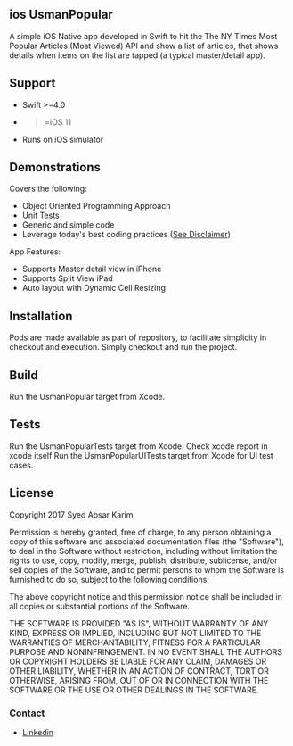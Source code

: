 ## ios UsmanPopular

A simple iOS Native app developed in Swift to hit the The NY Times Most Popular Articles (Most Viewed) API and show a list of articles, that shows details when items on the list are tapped (a typical master/detail app).

## Support 
* Swift >=4.0
* >=iOS 11
* Runs on iOS simulator

## Demonstrations

Covers the following:
* Object Oriented Programming Approach 
* Unit Tests 
* Generic and simple code 
* Leverage today's best coding practices ([See Disclaimer](#disclaimer))

App Features:
* Supports Master detail view in iPhone
* Supports Split View iPad
* Auto layout with Dynamic Cell Resizing
## Installation

Pods are made available as part of repository, to facilitate simplicity in checkout and execution. Simply checkout and run the project.

## Build

Run the UsmanPopular target from Xcode.


## Tests

Run the UsmanPopularTests target from Xcode.
Check xcode report in xcode itself
Run the UsmanPopularUITests target from Xcode for UI test cases.




## License

Copyright 2017 Syed Absar Karim

Permission is hereby granted, free of charge, to any person obtaining a copy of this software and associated documentation files (the "Software"), to deal in the Software without restriction, including without limitation the rights to use, copy, modify, merge, publish, distribute, sublicense, and/or sell copies of the Software, and to permit persons to whom the Software is furnished to do so, subject to the following conditions:

The above copyright notice and this permission notice shall be included in all copies or substantial portions of the Software.

THE SOFTWARE IS PROVIDED "AS IS", WITHOUT WARRANTY OF ANY KIND, EXPRESS OR IMPLIED, INCLUDING BUT NOT LIMITED TO THE WARRANTIES OF MERCHANTABILITY, FITNESS FOR A PARTICULAR PURPOSE AND NONINFRINGEMENT. IN NO EVENT SHALL THE AUTHORS OR COPYRIGHT HOLDERS BE LIABLE FOR ANY CLAIM, DAMAGES OR OTHER LIABILITY, WHETHER IN AN ACTION OF CONTRACT, TORT OR OTHERWISE, ARISING FROM, OUT OF OR IN CONNECTION WITH THE SOFTWARE OR THE USE OR OTHER DEALINGS IN THE SOFTWARE.

### Contact
* [Linkedin](https://in.linkedin.com/in/mohd-usman-ansari-49a81032)

